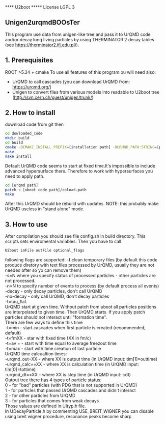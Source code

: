 **** U2boot *****
License LGPL 3
## Unigen2urqmdBOOsTer
This program use data from unigen-like tree and pass it to UrQMD code and/or decay long living particles by using
THERMINATOR 2 decay tables (see https://therminator2.ifj.edu.pl/).
## 1. Prerequisites
ROOT >5.34 + cmake 
To use all features of this program ou will need also:
- UrQMD to call cascades (you can download UrQMD from: https://urqmd.org/)
- Unigen to convert files from various models into readable to U2boot tree (http://svn.cern.ch/guest/unigen/trunk/)

## 2. How to install
download code from git then
```bash
cd dowloaded_code
mkdir build
cd build 
cmake -DCMAKE_INSTALL_PREFIX=[installation path] -DURMQD_PATH:STRING=[path to urqmd model] ..
make 
make install
```
Default UrQMD code seems to start at fixed time.It's impossible to include advanced hypersurface there. Therefore to work with hypersurfaces you need to apply path. 
```bash
cd [urqmd path]
patch < [uboot code path]/coload.path
make
```
After this UrQMD should be rebuild with updates. NOTE: this probably make UrQMD useless in "stand alone" mode.
## 3. How to use
After compilation you should see file config.sh in build directory. This scripts sets enviromental variables.
Then you have to call 
```bash
U2boot inFile outFile optional_flags
```
following flags are supported:
-f clean temporary files (by default this code produce diretory with text files processed by UrQMD, usually they are not needed
after so yo can remove them)<br />
-s=N where you specify status of processed particles - other particles are not processed.<br />
-n=N to specify number of events to process (by default process all events)<br />
-decay - only decay particles, don't call UrQMD<br />
-no-decay - only call UrQMD, don't decay particles<br />
-t=tau_flat. <br/>
UrQMD start at given time. Without patch from uboot all particles positions are interpolated to given time. Then UrQMD starts. If you apply patch particles should not interact until "formation time". <br />
There are few ways to define this time<br />
-t=min - start cascades when first particle is created (recommended, default)<br />
-t=fmXX - star with fixed time (XX in fm/c) <br />
-t=av = - start with time equal to average freezout time<br />
-t=max - start with time creation of last particle<br />
UrQMD time calcualtion times:<br/>
-urqmd_out=XX - where XX is output time (in UrQMD input: tim[1]=outtime)<br />
-urqmd_calc==XX - where XX is calculation time (in UrQMD input: tim[0]=tottime)<br />
-urqmd_dt==XX - where XX is step time (in UrQMD input: cdt)<br />
Output tree there has 4 types of particle status:<br />
0 - for "bad" particles (with PDG that is not supported in UrQMD)<br />
1 - for particles that passed UrQMD cascades and didn't interact<br />
2 - for other particles from UrQMD<br />
3 - for particles that comes from weak decays<br />
Those values are defined in UItyp.h file.<br/>
In UDecayParticle.h by commenting USE_BREIT_WIGNER you can disable using breit wigner procedure, resonance peaks become sharp.
